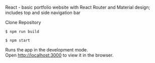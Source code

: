 React - basic portfolio website with React Router and Material design; includes top and side navigation bar

Clone Repository

`$ npm run build`

`$ npm start`

Runs the app in the development mode.<br>
Open [http://localhost:3000](http://localhost:3000) to view it in the browser.

